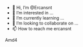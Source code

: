 - 👋 Hi, I’m @Ercansnt
- 👀 I’m interested in ...
- 🌱 I’m currently learning ...
- 💞️ I’m looking to collaborate on ...
- 📫 How to reach me ercansnt

<!---
Ercansnt/Ercansnt is a ✨ special ✨ repository because its `README.md` (this file) appears on your GitHub profile.
You can click the Preview link to take a look at your changes.
--->
Amd4
